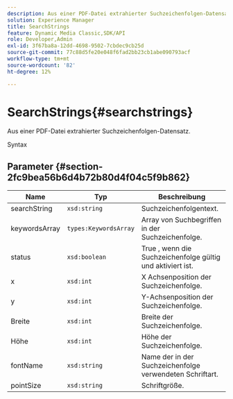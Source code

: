 ```yaml
---
description: Aus einer PDF-Datei extrahierter Suchzeichenfolgen-Datensatz.
solution: Experience Manager
title: SearchStrings
feature: Dynamic Media Classic,SDK/API
role: Developer,Admin
exl-id: 3f67ba8a-12dd-4698-9502-7cbdec9cb25d
source-git-commit: 77c88d5fe20e048f6fad2bb23cb1abe090793acf
workflow-type: tm+mt
source-wordcount: '82'
ht-degree: 12%

---
```


# SearchStrings{#searchstrings}

Aus einer PDF-Datei extrahierter Suchzeichenfolgen-Datensatz.

Syntax

## Parameter {#section-2fc9bea56b6d4b72b80d4f04c5f9b862}

| Name | Typ | Beschreibung |
|---|---|---|
| searchString | `xsd:string` | Suchzeichenfolgentext. |
| keywordsArray | `types:KeywordsArray` | Array von Suchbegriffen in der Suchzeichenfolge. |
| status | `xsd:boolean` | True , wenn die Suchzeichenfolge gültig und aktiviert ist. |
| x | `xsd:int` | X Achsenposition der Suchzeichenfolge. |
| y | `xsd:int` | Y-Achsenposition der Suchzeichenfolge. |
| Breite | `xsd:int` | Breite der Suchzeichenfolge. |
| Höhe | `xsd:int` | Höhe der Suchzeichenfolge. |
| fontName | `xsd:string` | Name der in der Suchzeichenfolge verwendeten Schriftart. |
| pointSize | `xsd:string` | Schriftgröße. |

